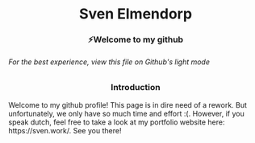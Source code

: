 <h1 align="center">Sven Elmendorp</h1>
<h3 align="center">⚡Welcome to my github</h3>

<h6><i>For the best experience, view this file on Github's light mode</i></h6>

<h3 align="center">Introduction</h3>
<p>Welcome to my github profile! This page is in dire need of a rework. But unfortunately, we only have so much time and effort :(. However, if you speak dutch, feel free to take a look at my portfolio website here: https://sven.work/. See you there!</p>
